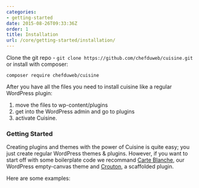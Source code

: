 ```yaml
---
categories:
- getting-started
date: 2015-08-26T09:33:36Z
order: 1
title: Installation
url: /core/getting-started/installation/
---
```


Clone the git repo - `git clone https://github.com/chefduweb/cuisine.git` or install with composer:

`composer require chefduweb/cuisine`

After you have all the files you need to install cuisine like a regular WordPress plugin:

1. move the files to wp-content/plugins
2. get into the WordPress admin and go to plugins
3. activate Cuisine.

### Getting Started

Creating plugins and themes with the power of Cuisine is quite easy; you just create regular WordPress themes & plugins. However, if you want to start off with some boilerplate code we recommand [Carte Blanche](https://github.com/chefduweb/carte-blanche), our WordPress empty-canvas theme and [Crouton](https://github.com/chefduweb/crouton), a scaffolded plugin.

Here are some examples:

